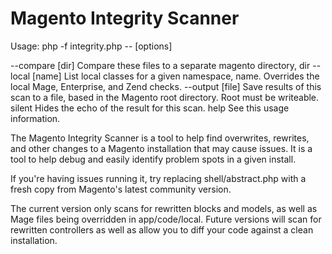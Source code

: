 Magento Integrity Scanner
====================

Usage:  php -f integrity.php -- [options]

  --compare [dir]  Compare these files to a separate magento directory, dir 
  --local [name]				List local classes for a given namespace, name.  Overrides the local Mage, Enterprise, and Zend checks.
  --output [file]				Save results of this scan to a file, based in the Magento root directory.  Root must be writeable.
  silent						Hides the echo of the result for this scan.
  help                          See this usage information.
  
  
The Magento Integrity Scanner is a tool to help find overwrites, rewrites, and other
changes to a Magento installation that may cause issues.  It is a tool to help debug
and easily identify problem spots in a given install.

If you're having issues running it, try replacing shell/abstract.php with a fresh copy
from Magento's latest community version.

The current version only scans for rewritten blocks and models, as well as Mage files
being overridden in app/code/local.  Future versions will scan for rewritten controllers
as well as allow you to diff your code against a clean installation.